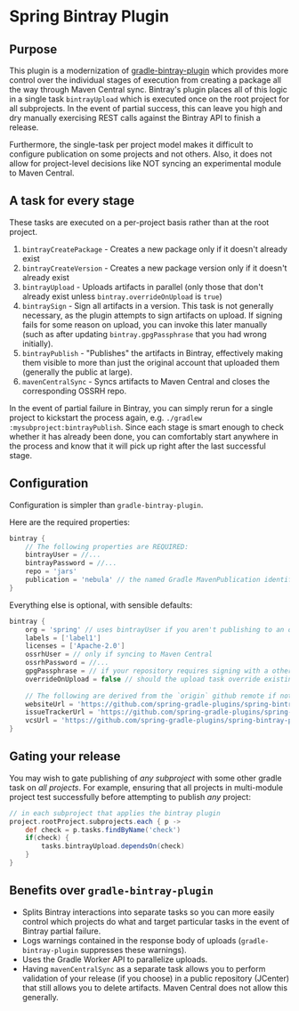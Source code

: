 # Spring Bintray Plugin

## Purpose

This plugin is a modernization of [gradle-bintray-plugin](https://github.com/bintray/gradle-bintray-plugin) which provides more control over the individual stages of execution from creating a package all the way through Maven Central sync. Bintray's plugin places all of this logic in a single task `bintrayUpload` which is executed once on the root project for all subprojects. In the event of partial success, this can leave you high and dry manually exercising REST calls against the Bintray API to finish a release. 

Furthermore, the single-task per project model makes it difficult to configure publication on some projects and not others. Also, it does not allow for project-level decisions like NOT syncing an experimental module to Maven Central.

## A task for every stage

These tasks are executed on a per-project basis rather than at the root project.

1. `bintrayCreatePackage` - Creates a new package only if it doesn't already exist
2. `bintrayCreateVersion` - Creates a new package version only if it doesn't already exist
3. `bintrayUpload` - Uploads artifacts in parallel (only those that don't already exist unless `bintray.overrideOnUpload` is `true`)
4. `bintraySign` - Sign all artifacts in a version. This task is not generally necessary, as the plugin attempts to sign artifacts on upload. If signing fails for some reason on upload, you can invoke this later manually (such as after updating `bintray.gpgPassphrase` that you had wrong initially).
5. `bintrayPublish` - "Publishes" the artifacts in Bintray, effectively making them visible to more than just the original account that uploaded them (generally the public at large).
6. `mavenCentralSync` - Syncs artifacts to Maven Central and closes the corresponding OSSRH repo.

In the event of partial failure in Bintray, you can simply rerun for a single project to kickstart the process again, e.g. `./gradlew :mysubproject:bintrayPublish`. Since each stage is smart enough to check whether it has already been done, you can comfortably start anywhere in the process and know that it will pick up right after the last successful stage.

## Configuration

Configuration is simpler than `gradle-bintray-plugin`.

Here are the required properties:

```groovy
bintray {
    // The following properties are REQUIRED:
    bintrayUser = //...
    bintrayPassword = //...
    repo = 'jars'
    publication = 'nebula' // the named Gradle MavenPublication identifying the artifacts to publish
}
```

Everything else is optional, with sensible defaults:

```groovy
bintray {    
    org = 'spring' // uses bintrayUser if you aren't publishing to an organization repository
    labels = ['label1']
    licenses = ['Apache-2.0']
    ossrhUser = // only if syncing to Maven Central
    ossrhPassword = //...
    gpgPassphrase = // if your repository requires signing with a other-than-Bintray key
    overrideOnUpload = false // should the upload task override existing artifacts?
    
    // The following are derived from the `origin` github remote if not explicitly provided:
    websiteUrl = 'https://github.com/spring-gradle-plugins/spring-bintray-plugin'
    issueTrackerUrl = 'https://github.com/spring-gradle-plugins/spring-bintray-plugin/issues'
    vcsUrl = 'https://github.com/spring-gradle-plugins/spring-bintray-plugin.git'
}
```

## Gating your release

You may wish to gate publishing of _any subproject_ with some other gradle task on _all projects_. For example, ensuring that all projects in multi-module project test successfully before attempting to publish _any_ project:

```groovy
// in each subproject that applies the bintray plugin
project.rootProject.subprojects.each { p ->
    def check = p.tasks.findByName('check')
    if(check) {
        tasks.bintrayUpload.dependsOn(check)
    }
}
```

## Benefits over `gradle-bintray-plugin`

* Splits Bintray interactions into separate tasks so you can more easily control which projects do what and target particular tasks in the event of Bintray partial failure.
* Logs warnings contained in the response body of uploads (`gradle-bintray-plugin` suppresses these warnings).
* Uses the Gradle Worker API to parallelize uploads.
* Having `mavenCentralSync` as a separate task allows you to perform validation of your release (if you choose) in a public repository (JCenter) that still allows you to delete artifacts. Maven Central does not allow this generally.